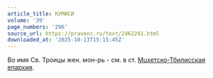 ```yaml
---
article_title: КУМИСИ
volume: '39'
page_numbers: '296'
source_url: https://pravenc.ru/text/2462241.html
downloaded_at: '2025-10-13T15:15:45Z'
---
```


Во имя Св. Троицы жен. мон-рь - см. в ст. [Мцхетско-Тбилисская епархия](<https://pravenc.ru/text/Мцхетско-Тбилисская епархия.html>).
